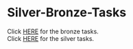 # Silver-Bronze-Tasks
Click [HERE](https://github.com/ChestertonCC/Silver-Bronze-Tasks/tree/master/PROGRAMMING%20-%20BRONZE%20LEVEL%20TASKS) for the bronze tasks.
<br>
Click [HERE](https://github.com/ChestertonCC/Silver-Bronze-Tasks/tree/master/PROGRAMMING%20-%20SILVER%20LEVEL%20TASKS) for the silver tasks.
